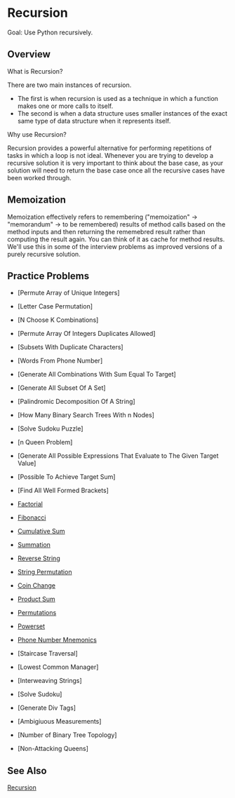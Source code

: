 # Recursion

Goal: Use Python recursively.

## Overview

What is Recursion?

There are two main instances of recursion.
- The first is when recursion is used as a technique in which a function makes one or more calls to itself.
- The second is when a data structure uses smaller instances of the exact same type of data structure when it represents itself.

Why use Recursion?

Recursion provides a powerful alternative for performing repetitions of tasks in which a loop is not ideal. Whenever you are trying to develop a recursive solution it is very important to think about the base case, as your solution will need to return the base case once all the recursive cases have been worked through.

## Memoization

Memoization effectively refers to remembering ("memoization" -> "memorandum" -> to be remembered) results of method calls based on the method inputs and then returning the rememebred result rather than computing the result again. You can think of it as cache for method results. We'll use this in some of the interview problems as improved versions of a purely recursive solution. 

## Practice Problems 

- [Permute Array of Unique Integers]
- [Letter Case Permutation]
- [N Choose K Combinations]
- [Permute Array Of Integers Duplicates Allowed]
- [Subsets With Duplicate Characters]
- [Words From Phone Number]
- [Generate All Combinations With Sum Equal To Target]
- [Generate All Subset Of A Set]
- [Palindromic Decomposition Of A String]
- [How Many Binary Search Trees With n Nodes]
- [Solve Sudoku Puzzle]
- [n Queen Problem]
- [Generate All Possible Expressions That Evaluate to The Given Target Value]
- [Possible To Achieve Target Sum]
- [Find All Well Formed Brackets]

  
- [Factorial](Factorial)
- [Fibonacci](Fibonaaci)
- [Cumulative Sum](Cumulative%20Sum)
- [Summation](Summation)
- [Reverse String](Reverse%20String)
- [String Permutation](String%20Permutation)
- [Coin Change](Coin%%20Change)
- [Product Sum](Product%20Sum)
- [Permutations](Permutations)
- [Powerset](Powerset)
- [Phone Number Mnemonics](Phone%20Number%20Mnemonics)
- [Staircase Traversal]
- [Lowest Common Manager]
- [Interweaving Strings]
- [Solve Sudoku]
- [Generate Div Tags]
- [Ambigiuous Measurements]
- [Number of Binary Tree Topology]
- [Non-Attacking Queens]
  
## See Also

[Recursion](https://en.wikipedia.org/wiki/Recursion_(computer_science))

